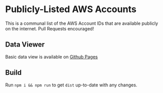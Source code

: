 # Publicly-Listed AWS Accounts
This is a communal list of the AWS Account IDs that are available publicly on the internet. Pull Requests encouraged!

## Data Viewer
Basic data view is available on [Github Pages](https://rupertbg.github.io/aws-public-account-ids/dist/index.html)

## Build
Run `npm i && npm run` to get `dist` up-to-date with any changes.
